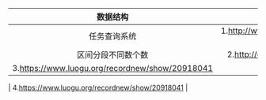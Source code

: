 数据结构 | **主席树** | 参考博客
:-: | :-: | :-:
任务查询系统 | 1.http://www.lydsy.com/JudgeOnline/problem.php?id=3932 | 
区间分段不同数个数 | 2.http://codeforces.com/contest/787/problem/E | https://blog.csdn.net/u011528035/article/details/70941621 
 | 3.https://www.luogu.org/recordnew/show/20918041 | 

 | 4.https://www.luogu.org/recordnew/show/20918041 | 
